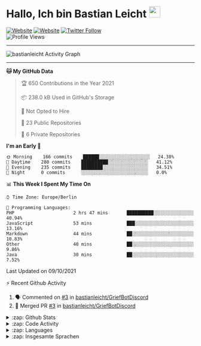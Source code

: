 <h1>Hallo, Ich bin Bastian Leicht <img src="https://raw.githubusercontent.com/bastianleicht/bastianleicht/master/assets/wave.gif" width="30px" alt=""></h1>

[![Website](https://img.shields.io/website?label=bastianleicht.de&style=for-the-badge&url=https%3A%2F%2Fbastianleicht.de)](https://bastianleicht.de)
[![Website](https://img.shields.io/website?label=bastianleicht.com&style=for-the-badge&url=https%3A%2F%2Fbastianleicht.com)](https://bastianleicht.com)
[![Twitter Follow](https://img.shields.io/twitter/follow/bastianleicht?color=1DA1F2&logo=twitter&style=for-the-badge)](https://twitter.com/intent/follow?original_referer=https%3A%2F%2Fgithub.com%2Fbastianleicht&screen_name=bastianleicht)
<br>
![Profile Views](https://komarev.com/ghpvc/?username=2Fbastianleicht&style=flat-square)

---
<img alt="bastianleicht Activity Graph" src="https://activity-graph.herokuapp.com/graph?username=bastianleicht&bg_color=0D1117&color=5BCDEC&line=5BCDEC&point=FFFFFF&hide_border=true"/>

---
<!--START_SECTION:waka-->
**🐱 My GitHub Data** 

> 🏆 650 Contributions in the Year 2021
 > 
> 📦 238.0 kB Used in GitHub's Storage 
 > 
> 🚫 Not Opted to Hire
 > 
> 📜 23 Public Repositories 
 > 
> 🔑 6 Private Repositories  
 > 
**I'm an Early 🐤** 

```text
🌞 Morning    166 commits    ██████░░░░░░░░░░░░░░░░░░░   24.38% 
🌆 Daytime    280 commits    ██████████░░░░░░░░░░░░░░░   41.12% 
🌃 Evening    235 commits    ████████░░░░░░░░░░░░░░░░░   34.51% 
🌙 Night      0 commits      ░░░░░░░░░░░░░░░░░░░░░░░░░   0.0%

```


📊 **This Week I Spent My Time On** 

```text
⌚︎ Time Zone: Europe/Berlin

💬 Programming Languages: 
PHP                      2 hrs 47 mins       ██████████░░░░░░░░░░░░░░░   40.94% 
JavaScript               53 mins             ███░░░░░░░░░░░░░░░░░░░░░░   13.16% 
Markdown                 44 mins             ██░░░░░░░░░░░░░░░░░░░░░░░   10.83% 
Other                    40 mins             ██░░░░░░░░░░░░░░░░░░░░░░░   9.86% 
Java                     30 mins             ██░░░░░░░░░░░░░░░░░░░░░░░   7.52%

```


 Last Updated on 09/10/2021
<!--END_SECTION:waka-->
:zap: Recent Github Activity    
<!--START_SECTION:activity-->
1. 🗣 Commented on [#3](https://github.com/bastianleicht/GriefBotDiscord/issues/3) in [bastianleicht/GriefBotDiscord](https://github.com/bastianleicht/GriefBotDiscord)
2. 🎉 Merged PR [#3](https://github.com/bastianleicht/GriefBotDiscord/pull/3) in [bastianleicht/GriefBotDiscord](https://github.com/bastianleicht/GriefBotDiscord)
<!--END_SECTION:activity-->

<details>
    <summary>:zap: Github Stats</summary>
    <pre>
        <img alt="GitHub Stats" src="https://github-readme-stats.routerabfrage.vercel.app/api?username=bastianleicht&show_icons=true&theme=dark" />
    </pre>
</details>

<details>
    <summary>:zap: Code Activity</summary>
    <pre>
        <img alt="Code activity" src="https://wakatime.com/share/@90818ae0-9ba0-4e2a-8ed8-98c30e947c50/a1ac7e83-bba7-4109-8f37-037c37bb63eb.svg" height="400" />    
    </pre>
</details>

<details>
    <summary>:zap: Languages</summary>
    <pre>
        <img alt="Languages used (7 days)" src="https://wakatime.com/share/@90818ae0-9ba0-4e2a-8ed8-98c30e947c50/b0eba8ff-2de8-4b40-929e-8c7a97a106f9.svg" height="400" />
    </pre>
</details>

<details>
    <summary>:zap: Insgesamte Sprachen</summary>
    <pre>
        <img alt="All time used Languages" src="https://wakatime.com/share/@90818ae0-9ba0-4e2a-8ed8-98c30e947c50/d328c553-68a8-4426-974c-be045b324309.svg" height="400" />
    </pre>
</details>

[Website]: https://bastianleicht.de/
